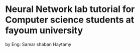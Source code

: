 # Neural Network lab tutorial for Computer science students at fayoum university
by Eng: Samar shaban Haytamy
